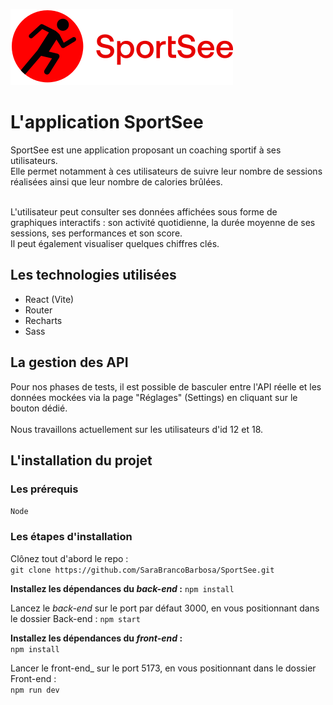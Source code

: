 ![Logo de l'application SportSee.](/Front-end/public/assets/logo/logo.svg)

# L'application SportSee
SportSee est une application proposant un coaching sportif à ses utilisateurs.<br>
Elle permet notamment à ces utilisateurs de suivre leur nombre de sessions réalisées ainsi que leur nombre de calories brûlées.<br><br>

L'utilisateur peut consulter ses données affichées sous forme de graphiques interactifs : son activité quotidienne, la durée moyenne de ses sessions, ses performances et son score.<br>
Il peut également visualiser quelques chiffres clés.

## Les technologies utilisées
- React (Vite)
- Router
- Recharts
- Sass

## La gestion des API
Pour nos phases de tests, il est possible de basculer entre l'API réelle et les données mockées via la page "Réglages" (Settings) en cliquant sur le bouton dédié.<br><br>
Nous travaillons actuellement sur les utilisateurs d'id 12 et 18.

## L'installation du projet
### Les prérequis
`Node`

### Les étapes d'installation
Clônez tout d'abord le repo :<br>
`git clone https://github.com/SaraBrancoBarbosa/SportSee.git`

**Installez les dépendances du _back-end_ :**
`npm install`

Lancez le _back-end_ sur le port par défaut 3000, en vous positionnant dans le dossier Back-end :
`npm start`

**Installez les dépendances du _front-end_ :** <br>
`npm install`

Lancer le front-end_ sur le port 5173, en vous positionnant dans le dossier Front-end : <br>
`npm run dev`